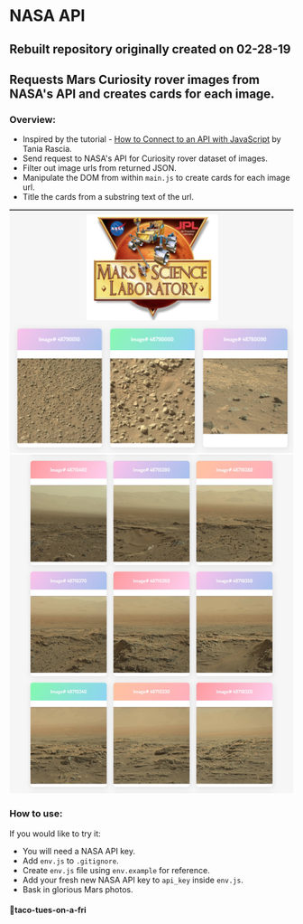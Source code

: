NASA API
========
Rebuilt repository originally created on 02-28-19
------------------

## Requests Mars Curiosity rover images from NASA's API and creates cards for each image.

### Overview:
- Inspired by the tutorial - [How to Connect to an API with JavaScript](https://www.taniarascia.com/how-to-connect-to-an-api-with-javascript/) by Tania Rascia.
- Send request to NASA's API for Curiosity rover dataset of images.
- Filter out image urls from returned JSON.  
- Manipulate the DOM from within  `main.js` to create cards for each image url.
- Title the cards from a substring text of the url.

![Screenshot01](src/example/nasa-api-example-01.png)
![Screenshot02](src/example/nasa-api-example-03.jpg)

### How to use:
If you would like to try it:
- You will need a NASA API key.
- Add `env.js` to `.gitignore`.
- Create `env.js` file using `env.example` for reference.
- Add your fresh new NASA API key to `api_key` inside `env.js`.
- Bask in glorious Mars photos.

#### 🌮taco-tues-on-a-fri
